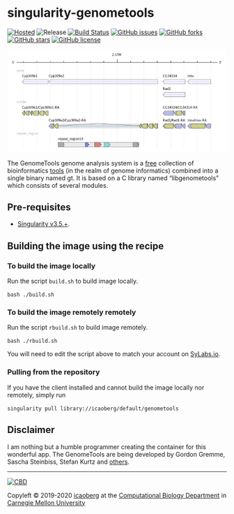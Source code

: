 # singularity-genometools
[![Hosted](https://img.shields.io/badge/hosted-sylabs.io-green.svg)](https://cloud.sylabs.io/library/icaoberg/default/genometools)
![Release](https://img.shields.io/badge/release-v1.6.0-green.svg)
[![Build Status](https://travis-ci.org/icaoberg/singularity-genometools.svg?branch=master)](https://travis-ci.org/icaoberg/singularity-genometools)
[![GitHub issues](https://img.shields.io/github/issues/icaoberg/singularity-genometools.svg)](https://github.com/icaoberg/singularity-genometools/issues)
[![GitHub forks](https://img.shields.io/github/forks/icaoberg/singularity-genometools.svg)](https://github.com/icaoberg/singularity-genometools/network)
[![GitHub stars](https://img.shields.io/github/stars/icaoberg/singularity-genometools.svg)](https://github.com/icaoberg/singularity-genometools/stargazers)
[![GitHub license](https://img.shields.io/badge/license-GPLv3-blue.svg)](https://www.gnu.org/licenses/quick-guide-gplv3.en.html)

![Annotation](images/annotation.png)

The GenomeTools genome analysis system is a [free](http://genometools.org/license.html) collection of bioinformatics [tools](http://genometools.org/tools.html) (in the realm of genome informatics) combined into a single binary named gt. It is based on a C library named “libgenometools” which consists of several modules.

## Pre-requisites

* [Singularity v3.5.+](https://sylabs.io/docs/).

## Building the image using the recipe

### To build the image locally
Run the script `build.sh` to build image locally.

```
bash ./build.sh
```

### To build the image remotely remotely
Run the script `rbuild.sh` to build image remotely.

```
bash ./rbuild.sh
```

You will need to edit the script above to match your account on [SyLabs.io](https://sylabs.io/).

### Pulling from the repository
If you have the client installed and cannot build the image locally nor remotely, simply run

```
singularity pull library://icaoberg/default/genometools
```

## Disclaimer

I am nothing but a humble programmer creating the container for this wonderful app. The GenomeTools are being developed by Gordon Gremme, Sascha Steinbiss, Stefan Kurtz and [others](https://github.com/genometools/genometools/blob/master/CONTRIBUTORS).

---
[![CBD](http://www.cbd.cmu.edu/wp-content/uploads/2017/07/wordpress-default.png)](http://www.cbd.cmu.edu)

Copyleft © 2019-2020 [icaoberg](http://www.andrew.cmu.edu/~icaoberg) at the [Computational Biology Department](http://www.cbd.cmu.edu) in [Carnegie Mellon University](http://www.cmu.edu)
